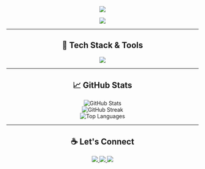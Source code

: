 <p align="center">
  <img src="https://capsule-render.vercel.app/api?type=waving&color=0:00c6ff,100:0072ff&height=200&section=header&text=Welcome%20to%20My%20GitHub!&fontSize=45&fontColor=ffffff&animation=fadeIn" />
</p>

<p align="center">
  <img src="https://readme-typing-svg.demolab.com?font=Fira+Code&duration=3000&pause=1000&color=66CCFF&center=true&vCenter=true&multiline=true&width=600&lines=Hi+there!+I’m+Syadd+Tzy.;Welcome+to+my+GitHub+Profile!;Passionate+Developer%20%7C%20Open%20Source%20Lover%20%7C%20Minecraft%20Plugin%20Creator" />
</p>

---

<h2 align="center"> 🧰 Tech Stack & Tools</h2>
<p align="center">
  <img src="https://skillicons.dev/icons?i=java,maven,git,idea,github,vscode,laravel" />
</p>

---

<h2 align="center"> 📈 GitHub Stats</h2>
<p align="center">
  <img src="https://github-readme-stats.vercel.app/api?username=Syaaddd&show_icons=true&theme=tokyonight&hide_border=true&hide_title=false&count_private=true" alt="GitHub Stats" />
  <br />
  <img src="https://github-readme-streak-stats.herokuapp.com?user=Syaaddd&theme=tokyonight&hide_border=true" alt="GitHub Streak" />
  <br />
  <img src="https://github-readme-stats.vercel.app/api/top-langs/?username=Syaaddd&layout=compact&theme=tokyonight&hide_border=true" alt="Top Languages" />
</p>

---

<h2 align="center"> ☕ Let's Connect</h2>
<p align="center">
  <a href="https://github.com/Syaaddd" target="_blank">
    <img src="https://img.shields.io/badge/GitHub-100000?style=for-the-badge&logo=github&logoColor=white" />
  </a>
  <a href="https://www.linkedin.com/in/your-linkedin" target="_blank">
    <img src="https://img.shields.io/badge/LinkedIn-0077B5?style=for-the-badge&logo=linkedin&logoColor=white" />
  </a>
  <a href="mailto:yourmail@example.com">
    <img src="https://img.shields.io/badge/Email-D14836?style=for-the-badge&logo=gmail&logoColor=white" />
  </a>
</p>
